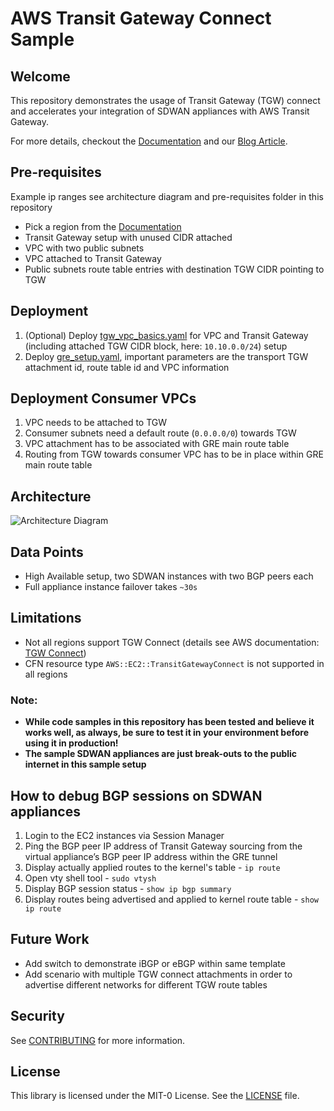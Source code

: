 # AWS Transit Gateway Connect Sample

## Welcome

This repository demonstrates the usage of Transit Gateway (TGW) connect and accelerates your integration of SDWAN appliances with AWS Transit Gateway.

For more details, checkout the [Documentation](https://docs.aws.amazon.com/vpc/latest/tgw/tgw-connect.html) and our [Blog Article](https://aws.amazon.com/de/blogs/networking-and-content-delivery/simplify-sd-wan-connectivity-with-aws-transit-gateway-connect/).

## Pre-requisites

Example ip ranges see architecture diagram and pre-requisites folder in this repository

* Pick a region from the [Documentation](https://docs.aws.amazon.com/vpc/latest/tgw/tgw-connect.html#tgw-connect-requirements)
* Transit Gateway setup with unused CIDR attached
* VPC with two public subnets
* VPC attached to Transit Gateway
* Public subnets route table entries with destination TGW CIDR pointing to TGW

## Deployment
1. (Optional) Deploy [tgw_vpc_basics.yaml](./pre-requisites/tgw_vpc_basics.yaml) for VPC and Transit Gateway (including attached TGW CIDR block, here: `10.10.0.0/24`) setup
2. Deploy [gre_setup.yaml](gre_setup.yaml), important parameters are the transport TGW attachment id, route table id and VPC information

## Deployment Consumer VPCs
1. VPC needs to be attached to TGW
2. Consumer subnets need a default route (`0.0.0.0/0`) towards TGW
3. VPC attachment has to be associated with GRE main route table
4. Routing from TGW towards consumer VPC has to be in place within GRE main route table 

## Architecture
![Architecture Diagram](docs/tgw-connect.png)

## Data Points
* High Available setup, two SDWAN instances with two BGP peers each
* Full appliance instance failover takes `~30s`

## Limitations
* Not all regions support TGW Connect (details see AWS documentation: [TGW Connect](https://docs.aws.amazon.com/vpc/latest/tgw/tgw-connect.html))
* CFN resource type `AWS::EC2::TransitGatewayConnect` is not supported in all regions

### Note:

* **While code samples in this repository has been tested and believe it works well, as always, be sure to test it in your environment before using it in production!**
* **The sample SDWAN appliances are just break-outs to the public internet in this sample setup**

## How to debug BGP sessions on SDWAN appliances

1. Login to the EC2 instances via Session Manager
2. Ping the BGP peer IP address of Transit Gateway sourcing from the virtual appliance’s BGP peer IP address within the GRE tunnel
3. Display actually applied routes to the kernel's table - `ip route`
4. Open vty shell tool - `sudo vtysh`
5. Display BGP session status - `show ip bgp summary`
6. Display routes being advertised and applied to kernel route table - `show ip route`

## Future Work

* Add switch to demonstrate iBGP or eBGP within same template
* Add scenario with multiple TGW connect attachments in order to advertise different networks for different TGW route tables

## Security

See [CONTRIBUTING](CONTRIBUTING.md#security-issue-notifications) for more information.

## License

This library is licensed under the MIT-0 License. See the [LICENSE](LICENSE) file.
